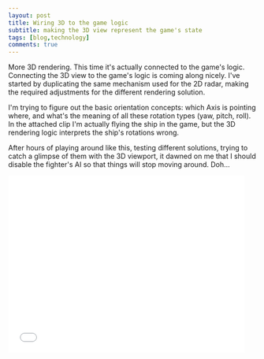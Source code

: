 ```yaml
---
layout: post
title: Wiring 3D to the game logic
subtitle: making the 3D view represent the game's state
tags: [blog,technology]
comments: true
---
```

More 3D rendering. This time it's actually connected to the game's logic. Connecting the 3D view to the game's logic is coming along nicely. I've started by duplicating the same mechanism used for the 2D radar, making the required adjustments for the different rendering solution.

I'm trying to figure out the basic orientation concepts: which Axis is pointing where, and what's the meaning of all these rotation types (yaw, pitch, roll). In the attached clip I'm actually flying the ship in the game, but the 3D rendering logic interprets the ship's rotations wrong.

After hours of playing around like this, testing different solutions, trying to catch a glimpse of them with the 3D viewport, it dawned on me that I should disable the fighter's AI so that things will stop moving around. Doh...

<iframe width="480" height="360" src="/assets/img/wired-3d.webm" frameborder="0"> </iframe>
